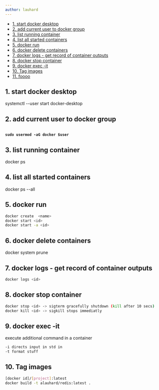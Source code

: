 ```yaml
---
author: lauhard
---
```


<script>
    import Test from './Test.svelte'
</script>





<!-- <!-- markdownlint-disable -->

<!-- TOC tocDepth:2..3 chapterDepth:2..6 -->

- [1. start docker desktop](#1-start-docker-desktop)
- [2. add current user to docker group](#2-add-current-user-to-docker-group)
- [3. list running container](#3-list-running-container)
- [4. list all started containers](#4-list-all-started-containers)
- [5. docker run](#5-docker-run)
- [6. docker delete containers](#6-docker-delete-containers)
- [7. docker logs - get record of container outputs](#7-docker-logs---get-record-of-container-outputs)
- [8. docker stop container](#8-docker-stop-container)
- [9. docker exec -it](#9-docker-exec--it)
- [10. Tag images](#10-tag-images)
- [11. foooo](#11-foooo)

<!-- /TOC -->

<Test/>


## 1. start docker desktop

systemctl --user start docker-desktop

## 2. add current user to docker group

<code class="code-block" style="font-weight:bolder">
sudo usermod -aG docker $user
</code>

## 3. list running container
docker ps

## 4. list all started containers
docker ps --all

## 5. docker run
``` bash
docker create  <name>
docker start <id>
docker start -a <id>
```

## 6. docker delete containers
docker system prune

## 7. docker logs - get record of container outputs
``` bash
docker logs <id>
```

## 8. docker stop container

``` bash
docker stop <id> -> sigterm gracefully shutdown (kill after 10 secs)
docker kill <id> -> sigkill stops immediatly
```

## 9. docker exec -it

execute additional command in a container
``` bash
-i directs input in std in
-t format stuff
```

## 10. Tag images
``` bash
[docker id]/[project]:latest
docker build -t alauhard/redis:latest .
```



